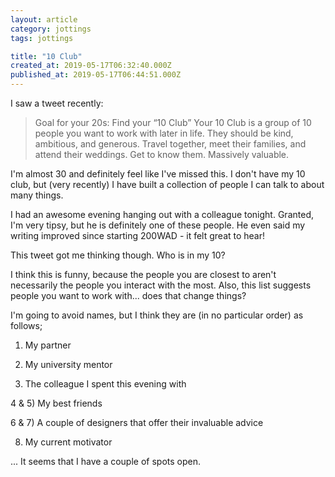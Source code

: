 ```yaml
---
layout: article
category: jottings
tags: jottings

title: "10 Club"
created_at: 2019-05-17T06:32:40.000Z
published_at: 2019-05-17T06:44:51.000Z
---
```

I saw a tweet recently:

> Goal for your 20s: Find your “10 Club”
> Your 10 Club is a group of 10 people you want to work with later in life. They should be kind, ambitious, and generous.
> Travel together, meet their families, and attend their weddings. Get to know them.
> Massively valuable.

I'm almost 30 and definitely feel like I've missed this. I don't have my 10 club, but (very recently) I have built a collection of people I can talk to about many things.

I had an awesome evening hanging out with a colleague tonight. Granted, I'm very tipsy, but he is definitely one of these people. He even said my writing improved since starting 200WAD - it felt great to hear!

This tweet got me thinking though. Who is in my 10?

I think this is funny, because the people you are closest to aren't necessarily the people you interact with the most. Also, this list suggests people you want to work with... does that change things?

I'm going to avoid names, but I think they are (in no particular order) as follows;

1) My partner

2) My university mentor

3) The colleague I spent this evening with

4 & 5) My best friends

6 & 7) A couple of designers that offer their invaluable advice

8) My current motivator

... It seems that I have a couple of spots open.
